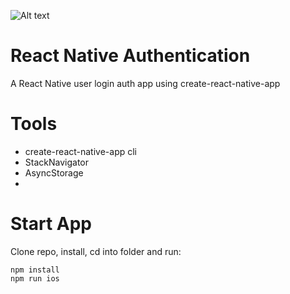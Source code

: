 ![Alt text](https://monosnap.com/file/NCYxe8GmfvdxF5NzovIaNtQkXcv8uR.png)

# React Native Authentication
A React Native user login auth app using create-react-native-app

# Tools
* create-react-native-app cli
* StackNavigator
* AsyncStorage
* 

# Start App
Clone repo, install, cd into folder and run:
```git
npm install
npm run ios
```



